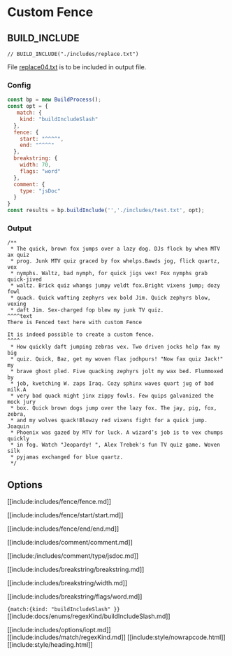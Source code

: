 # Custom Fence

## BUILD_INCLUDE

```text
// BUILD_INCLUDE("./includes/replace.txt")
```

File [replace04.txt](replacements/replace04.txt.html) is to be included in output file.

### Config

````js
const bp = new BuildProcess();
const opt = {
   match: {
    kind: "buildIncludeSlash"
  },
  fence: {
    start: "^^^^",
    end: "^^^^"
  },
  breakstring: {
    width: 70,
    flags: "word"
  },
  comment: {
    type: "jsDoc"
  }
}
const results = bp.buildInclude('','./includes/test.txt', opt);
````

### Output

<div class="nowrapcode">

```text
/**
 * The quick, brown fox jumps over a lazy dog. DJs flock by when MTV ax quiz
 * prog. Junk MTV quiz graced by fox whelps.Bawds jog, flick quartz, vex
 * nymphs. Waltz, bad nymph, for quick jigs vex! Fox nymphs grab quick-jived
 * waltz. Brick quiz whangs jumpy veldt fox.Bright vixens jump; dozy fowl
 * quack. Quick wafting zephyrs vex bold Jim. Quick zephyrs blow, vexing
 * daft Jim. Sex-charged fop blew my junk TV quiz.
^^^^text
There is Fenced text here with custom Fence

It is indeed possible to create a custom fence.
^^^^
 * How quickly daft jumping zebras vex. Two driven jocks help fax my big
 * quiz. Quick, Baz, get my woven flax jodhpurs! "Now fax quiz Jack!" my
 * brave ghost pled. Five quacking zephyrs jolt my wax bed. Flummoxed by
 * job, kvetching W. zaps Iraq. Cozy sphinx waves quart jug of bad milk.A
 * very bad quack might jinx zippy fowls. Few quips galvanized the mock jury
 * box. Quick brown dogs jump over the lazy fox. The jay, pig, fox, zebra,
 * and my wolves quack!Blowzy red vixens fight for a quick jump. Joaquin
 * Phoenix was gazed by MTV for luck. A wizard’s job is to vex chumps quickly
 * in fog. Watch "Jeopardy! ", Alex Trebek's fun TV quiz game. Woven silk
 * pyjamas exchanged for blue quartz.
 */
```

</div>

## Options

[[include:includes/fence/fence.md]]

[[include:includes/fence/start/start.md]]

[[include:includes/fence/end/end.md]]

[[include:includes/comment/comment.md]]

[[include:/includes/comment/type/jsdoc.md]]

[[include:includes/breakstring/breakstring.md]]

[[include:includes/breakstring/width.md]]

[[include:includes/breakstring/flags/word.md]]

`{match:{kind: "buildIncludeSlash" }}`  
[[include:docs/enums/regexKind/buildIncludeSlash.md]]

[[include:includes/options/iopt.md]]
[[include:includes/match/regexKind.md]]
[[include:style/nowrapcode.html]]  
[[include:style/heading.html]]